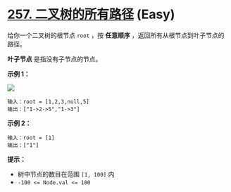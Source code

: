 # [257. 二叉树的所有路径][link] (Easy)

[link]: https://leetcode.cn/problems/binary-tree-paths/

给你一个二叉树的根节点 `root` ，按 **任意顺序** ，返回所有从根节点到叶子节点的路径。

**叶子节点** 是指没有子节点的节点。

**示例 1：**

![](https://assets.leetcode.com/uploads/2021/03/12/paths-tree.jpg)

```
输入：root = [1,2,3,null,5]
输出：["1->2->5","1->3"]

```

**示例 2：**

```
输入：root = [1]
输出：["1"]

```

**提示：**

- 树中节点的数目在范围 `[1, 100]` 内
- `-100 <= Node.val <= 100`
